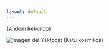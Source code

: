 ```yaml
---
layout: default
---
```


{Andoni Rekondo}




![Imagen del Yaktocat](https://octodex.github.com/images/yaktocat.png) (Katu kosmikoa)
